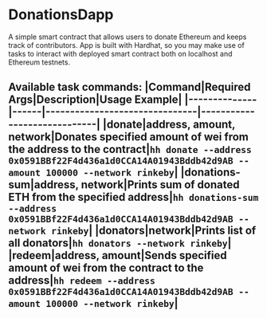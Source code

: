 # DonationsDapp
A simple smart contract that allows users to donate Ethereum and keeps track of contributors.
App is built with Hardhat, so you may make use of tasks to interact with deployed smart contract both on localhost and Ethereum testnets.

Available task commands:
|Command|Required Args|Description|Usage Example|
|--------------|------|-------------------------------|-----------------------------|
|donate|address, amount, network|Donates specified amount of wei from the address to the contract|`hh donate --address 0x0591BBf22F4d436a1d0CCA14A01943Bddb42d9AB --amount 100000 --network rinkeby`|
|donations-sum|address, network|Prints sum of donated ETH from the specified address|`hh donations-sum --address 0x0591BBf22F4d436a1d0CCA14A01943Bddb42d9AB --network rinkeby`|
|donators|network|Prints list of all donators|`hh donators --network rinkeby`|
|redeem|address, amount|Sends specified amount of wei from the contract to the address|`hh redeem --address 0x0591BBf22F4d436a1d0CCA14A01943Bddb42d9AB --amount 100000 --network rinkeby`|
------------

